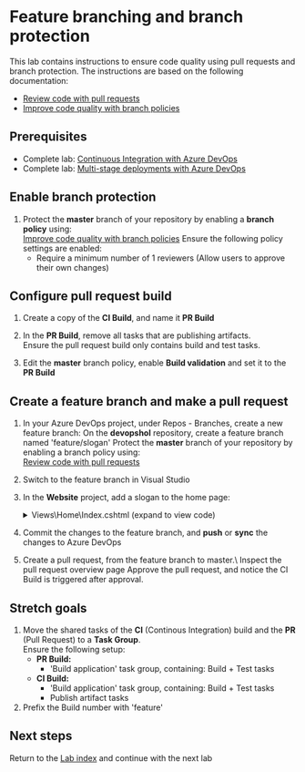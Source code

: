 # Feature branching and branch protection

This lab contains instructions to ensure code quality using pull requests and branch protection.
The instructions are based on the following documentation:

- [Review code with pull requests](https://docs.microsoft.com/en-us/azure/devops/repos/git/pull-requests)
- [Improve code quality with branch policies](https://docs.microsoft.com/azure/devops/repos/git/branch-policies)

## Prerequisites

- Complete lab: [Continuous Integration with Azure DevOps](../azure-devops-project/README.md)
- Complete lab: [Multi-stage deployments with Azure DevOps](../multi-stage-deployments/README.md)

## Enable branch protection

1. Protect the **master** branch of your repository by enabling a **branch policy** using:\
   [Improve code quality with branch policies](https://docs.microsoft.com/azure/devops/repos/git/branch-policies)
   Ensure the following policy settings are enabled:
   - Require a minimum number of 1 reviewers (Allow users to approve their own changes)
 
## Configure pull request build

1. Create a copy of the **CI Build**, and name it **PR Build**

1. In the **PR Build**, remove all tasks that are publishing artifacts.\
   Ensure the pull request build only contains build and test tasks.

1. Edit the **master** branch policy, enable **Build validation** and set it to the **PR Build**

## Create a feature branch and make a pull request

1. In your Azure DevOps project, under Repos - Branches, create a new feature branch:
   On the **devopshol** repository, create a feature branch named 'feature/slogan' Protect the **master** branch of your repository by enabling a branch policy using:\
   [Review code with pull requests](https://docs.microsoft.com/en-us/azure/devops/repos/git/pull-requests)

1. Switch to the feature branch in Visual Studio

1. In the **Website** project, add a slogan to the home page:
        <details><summary>Views\Home\Index.cshtml (expand to view code)</summary>

        ```csharp
        ...
        <div class="cloud-image">
            <center><h4>DevOps HOL application slogan</h4></center>
            <img src="~/images/successCloudNew.svg" />
        </div>
        ...
        ```
        </details>

1. Commit the changes to the feature branch, and **push** or **sync** the changes to Azure DevOps

1. Create a pull request, from the feature branch to master.\ 
   Inspect the pull request overview page
   Approve the pull request, and notice the CI Build is triggered after approval.

## Stretch goals

1. Move the shared tasks of the **CI** (Continous Integration) build and the **PR** (Pull Request) to a **Task Group**.\
   Ensure the following setup:
   - **PR Build:**
     - 'Build application' task group, containing: Build + Test tasks
   - **CI Build:**
     - 'Build application' task group, containing: Build + Test tasks
     - Publish artifact tasks
1. Prefix the Build number with 'feature'

## Next steps
Return to the [Lab index](../README.md) and continue with the next lab